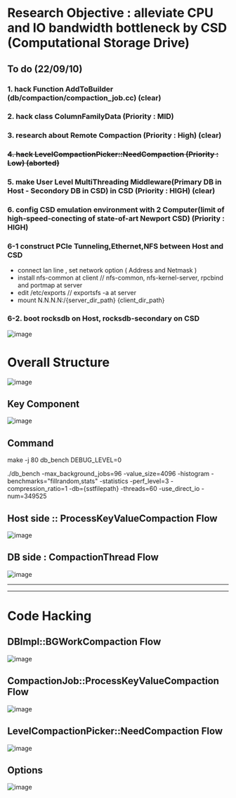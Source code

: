 # Research Objective : alleviate CPU and IO bandwidth bottleneck by CSD (Computational Storage Drive)

## To do (22/09/10)
### 1. hack Function AddToBuilder (db/compaction/compaction_job.cc) (clear)
### 2. hack class ColumnFamilyData (Priority : MID)
### 3. research about Remote Compaction (Priority : High) (clear)
### <s>4. hack LevelCompactionPicker::NeedCompaction (Priority : Low) (aborted) </s>
### 5. make User Level MultiThreading Middleware(Primary DB in Host - Secondory DB in CSD) in CSD (Priority : HIGH) (clear)
### 6. config CSD emulation environment with 2 Computer(limit of high-speed-conecting of state-of-art Newport CSD) (Priority : HIGH)
### 6-1 construct PCIe Tunneling,Ethernet,NFS between Host and CSD
- connect lan line , set network option ( Address and Netmask )
- install nfs-common at client // nfs-common, nfs-kernel-server, rpcbind and portmap at server 
- edit /etc/exports // exportsfs -a at server
- mount N.N.N.N:/{server_dir_path} {client_dir_path} 
### 6-2. boot rocksdb on Host, rocksdb-secondary on CSD
![image](https://user-images.githubusercontent.com/81512075/189485360-a62ab75d-b0bb-42a3-86e5-8bb61686530a.png)

# Overall Structure
![image](https://user-images.githubusercontent.com/81512075/187039960-ae78d32d-faef-47e3-ad59-5eb45bbbadd9.png)
## Key Component
![image](https://user-images.githubusercontent.com/81512075/189485259-3d61dcf1-cdfb-464d-925e-6476d9e878a6.png)




## Command
make -j 80 db_bench DEBUG_LEVEL=0

./db_bench -max_background_jobs=96 -value_size=4096 -histogram -benchmarks="fillrandom,stats" -statistics -perf_level=3 -compression_ratio=1 -db={sstfilepath} -threads=60 -use_direct_io -num=349525

## Host side :: ProcessKeyValueCompaction Flow
![image](https://user-images.githubusercontent.com/81512075/187040258-f8e884b0-2bbb-4eb6-86e1-d4f259175105.png)

## DB side : CompactionThread Flow
![image](https://user-images.githubusercontent.com/81512075/187039761-67fe6d27-603d-4b13-ba29-0ed759fd31d5.png)


---------------------------------------
---------------------------------------





# Code Hacking


## DBImpl::BGWorkCompaction Flow
![image](https://user-images.githubusercontent.com/81512075/182875447-73b0da8f-9ac1-4229-be4c-6ae24af550c0.png)

## CompactionJob::ProcessKeyValueCompaction Flow
![image](https://user-images.githubusercontent.com/81512075/187039658-162d7484-01fc-43ab-b109-61df9bf8988f.png)

## LevelCompactionPicker::NeedCompaction Flow 
![image](https://user-images.githubusercontent.com/81512075/182875334-e9c8bc91-a5fb-4e35-89df-cee8e1644aee.png)

## Options
![image](https://user-images.githubusercontent.com/81512075/189485315-6e89214e-487b-46a4-8c4c-6de9f7c17be8.png)

